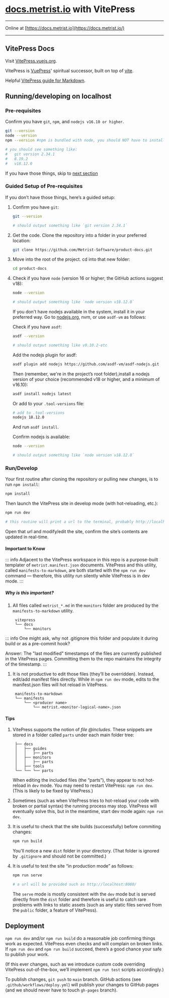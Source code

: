 # [docs.metrist.io](https://docs.metrist.io/) with VitePress

---

Online at [https://docs.metrist.io](https://docs.metrist.io/)

---

## VitePress Docs

Visit [VitePress.vuejs.org](https://VitePress.vuejs.org).

VitePress is [VuePress](https://vuepress.vuejs.org)' spiritual successor, built on top of [vite](https://github.com/vitejs/vite).

Helpful [VitePress guide for Markdown](https://vitepress.vuejs.org/guide/markdown).

## Running/developing on localhost

### Pre-requisites

Confirm you have `git`, `npm`, and `nodejs v16.10 or higher`.

```sh
git --version
node --version
npm --version #npm is bundled with node, you should NOT have to install it separately

# you should see something like:
#   git version 2.34.1
#   8.19.2
#   v18.12.0
```

If you have those things, skip to [next section](#rundevelop)

### Guided Setup of Pre-requisites

If you don’t have those things, here’s a guided setup:

1. Confirm you have `git`:

	```sh
	git --version

	# should output something like `git version 2.34.1`
	```

1. Get the code. Clone the repository into a folder in your preferred location:

	```sh
	git clone https://github.com/Metrist-Software/product-docs.git
	```

1. Move into the root of the project. cd into that new folder:

	```sh
	cd product-docs
	```

1. Check if you have `node` (version 16 or higher; the GitHub actions suggest v18):

	```sh
	node --version

	# should output something like `node version v18.12.0`
	```

	If you don't have nodejs available in the system, install it in your preferred way. Go to [nodejs.org](https://nodejs.org/en/download/), nvm, or use `asdf-vm` as follows:

	Check if you have `asdf`:

	```sh
	asdf --version

	# should output something like v0.10.2-etc
	```

	Add the nodejs plugin for asdf:

	```sh
	asdf plugin add nodejs https://github.com/asdf-vm/asdf-nodejs.git
	```

	Then (remember, we're in the project’s root folder),install a nodejs version of your choice (recommended v18 or higher, and a minimum of v16.10):

	```sh
	asdf install nodejs latest
	```

	Or add to your `.tool-versions` file:

	```sh
	# add to .tool-versions
	nodejs 18.12.0
	```

	And run `asdf install`.

	Confirm nodejs is available:

	```sh
	node --version

	# should output something like `node version v18.12.0`
	```

### Run/Develop

Your first routine after cloning the repository or pulling new changes, is to run `npm install`:

```sh
npm install
```

Then launch the VitePress site in develop mode (with hot-reloading, etc.):

```sh
npm run dev

# this routine will print a url to the terminal, probably http://localhost:5173
```

Open that url and modify/edit the site, confirm the site’s contents are updated in real-time.

#### Important to Know

::: info
Adjacent to the VitePress workspace in this repo is a purpose-built templater of `metrist.manifest.json` documents. VitePress and this utility, called `manifests-to-markdown`, are both started with the `npm run dev` command — therefore, this utility run silently while VitePress is in dev mode.
:::

##### Why is this important?

1. All files called `metrist_*.md` in the `monitors` folder are produced by the `manifests-to-markdown` utility.

		vitepress
		└── docs
		    └── monitors

::: info
One might ask, why not .gitignore this folder and populate it during build or as a pre-commit hook?

Answer: The "last modified" timestamps of the files are currently published in the VitePress pages. Committing them to the repo maintains the integrity of the timestamp.
:::


1. It is not productive to edit those files (they’ll be overridden). Instead, edit/add manifest files directly. While in `npm run dev` mode, edits to the manifest.json files will hot reload in VitePress.

		manifests-to-markdown
		└── manifests
		    └── <producer name>
		        └── metrist.<monitor-logical-name>.json

#### Tips

1. VitePress supports the notion of _file @includes_. These snippets are stored in a folder called `parts` under each main folder tree:

		├── docs
		│   ├── guides
		│   │   ├── parts
		│   ├── monitors
		│   │   ├── parts
		│   ├── tools
		└── └── └── parts

	When editing the included files (the “parts”), they appear to not hot-reload in `dev` mode. You may need to restart VitePress: `npm run dev`. (This is likely to be fixed by VitePress.)

1. Sometimes (such as when VitePress tries to hot-reload your code with broken or partial syntax) the running process may stop. VitePress will eventually solve this, but in the meantime, start dev mode again: `npm run dev`.

1. It is useful to check that the site builds (successfully) before commiting changes:

	```sh
	npm run build
	```

	You'll notice a new `dist` folder in your directory. (That folder is ignored by `.gitignore` and should not be committed.)

1. It is useful to test the site “in production mode” as follows:

	```sh
	npm run serve

	# a url will be provided such as http://localhost:8080/
	```

	The `serve` mode is mostly consistent with the `dev` mode but is served directly from the `dist` folder and therefore is useful to catch rare problems with links to static assets (such as any static files served from the `public` folder, a feature of VitePress).

## Deployment

`npm run dev` and/or `npm run build` do a reasonable job confirming things work as expected. VitePress even checks and will complain on broken links. If `npm run dev` and `npm run build` succeed, there’s a good chance your safe to publish your work.

(If this ever changes, such as we introduce custom code overriding VitePress out-of-the-box, we’ll implement `npm run test` scripts accordingly.)

To publish changes, `git push` to `main` branch. GitHub actions (see `.github/workflows/deploy.yml`) will publish your changes to GitHub pages (and we should never have to touch `gh-pages` branch).

